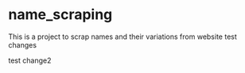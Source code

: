 # name_scraping
This is a project to scrap names and their variations from website
test changes

test change2

